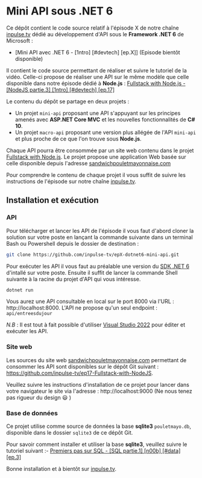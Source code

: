 # Mini API sous .NET 6

Ce dépôt contient le code source relatif à l'épisode X de notre chaîne [inpulse.tv](https://www.inpulse.tv) dédié au développement d'API sous le **Framework .NET 6** de Microsoft :
- [Mini API avec .NET 6 - [1ntro] [#devtech] [ep.X]] (Episode bientôt disponible)

Il contient le code source permettant de réaliser et suivre le tutoriel de la vidéo. Celle-ci propose de réaliser une API sur le même modèle que celle disponible dans notre épisode dédié à **Node.js** : [Fullstack with Node.js  - [NodeJS partie.3]  [1ntro]  [#devtech]  [ep.17]](https://www.youtube.com/watch?v=BJNoyVIdsdw)

Le contenu du dépôt se partage en deux projets :
- Un projet ``mini-api`` proposant une API s'appuyant sur les principes amenés avec **ASP.NET Core MVC** et les nouvelles fonctionnalités de **C# 10**.
- Un projet ``macro-api`` proposant une version plus allégée de l'API ``mini-api`` et plus proche de ce que l'on trouve sous **Node.js**.

Chaque API pourra être consommée par un site web contenu dans le projet [Fullstack with Node.js](https://github.com/inpulse-tv/ep17-Fullstack-with-NodeJS). Le projet propose une application Web basée sur celle disponible depuis l'adresse [sandwichpouletmayonnaise.com](https://sandwichpouletmayonnaise.com/)

Pour comprendre le contenu de chaque projet il vous suffit de suivre les instructions de l'épisode sur notre chaîne [inpulse.tv](https://www.inpulse.tv).

## Installation et exécution

### API

Pour télécharger et lancer les API de l'épisode il vous faut d'abord cloner la solution sur votre poste en lançant la commande suivante dans un terminal Bash ou Powershell depuis le dossier de destination :
```bash
git clone https://github.com/inpulse-tv/epX-dotnet6-mini-api.git
```
Pour exécuter les API il vous faut au préalable une version du [SDK .NET 6](https://dotnet.microsoft.com/en-us/download/dotnet/6.0) d'intallé sur votre poste. Ensuite il suffit de lancer la commande Shell suivante à la racine du projet d'API qui vous intéresse.
```bash
dotnet run
```
Vous aurez une API consultable en local sur le port 8000 via l'URL : http://localhost:8000.
L'API ne propose qu'un seul endpoint : ``api/entreesdujour``

*N.B* : Il est tout à fait possible d'utiliser [Visual Studio 2022](https://visualstudio.microsoft.com/fr/vs/) pour éditer et exécuter les API.

### Site web

Les sources du site web [sandwichpouletmayonnaise.com](https://sandwichpouletmayonnaise.com/) permettant de consommer les API sont disponibles sur le dépôt Git suivant : https://github.com/inpulse-tv/ep17-Fullstack-with-NodeJS.

Veuillez suivre les instructions d'installation de ce projet pour lancer dans votre navigateur le site via l'adresse : http://localhost:9000 (Ne nous tenez pas rigueur du design 😃 )

### Base de données
Ce projet utilise comme source de données la base **sqlite3** ``pouletmayo.db``, disponible dans le dossier ``sqlite3`` de ce dépôt Git.

Pour savoir comment installer et utiliser la base **sqlite3**, veuillez suivre le tutoriel suivant :- [Premiers pas sur SQL - [SQL partie.1] [n00b] [#data] [ep.3]](https://www.youtube.com/watch?v=_ALsx-CMyy8)

Bonne installation et à bientôt sur [inpulse.tv](https://www.inpulse.tv).

